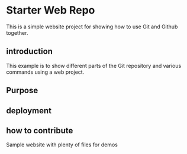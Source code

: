 # Starter Web Repo

This is a simple website project for showing 
how to use Git and Github together.

## introduction

This example is to show different parts of
the Git repository and various commands using a web project.
## Purpose

## deployment

## how to contribute
Sample website with plenty of files for demos